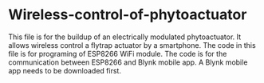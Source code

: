 # Wireless-control-of-phytoactuator
This file is for the buildup of an electrically modulated phytoactuator. It allows wireless control a flytrap actuator by a smartphone.
The code in this file is for programing of ESP8266 WiFi module. 
The code is for the communication between ESP8266 and Blynk mobile app. A Blynk mobile app needs to be downloaded first. 

